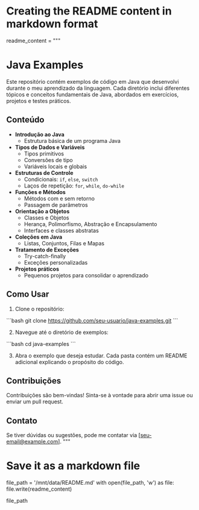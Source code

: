 # Creating the README content in markdown format

readme_content = """
# Java Examples

Este repositório contém exemplos de código em Java que desenvolvi durante o meu aprendizado da linguagem. Cada diretório inclui diferentes tópicos e conceitos fundamentais de Java, abordados em exercícios, projetos e testes práticos.

## Conteúdo

- **Introdução ao Java**
  - Estrutura básica de um programa Java
- **Tipos de Dados e Variáveis**
  - Tipos primitivos
  - Conversões de tipo
  - Variáveis locais e globais
- **Estruturas de Controle**
  - Condicionais: `if`, `else`, `switch`
  - Laços de repetição: `for`, `while`, `do-while`
- **Funções e Métodos**
  - Métodos com e sem retorno
  - Passagem de parâmetros
- **Orientação a Objetos**
  - Classes e Objetos
  - Herança, Polimorfismo, Abstração e Encapsulamento
  - Interfaces e classes abstratas
- **Coleções em Java**
  - Listas, Conjuntos, Filas e Mapas
- **Tratamento de Exceções**
  - Try-catch-finally
  - Exceções personalizadas
- **Projetos práticos**
  - Pequenos projetos para consolidar o aprendizado

## Como Usar

1. Clone o repositório:

\`\`\`bash
git clone https://github.com/seu-usuario/java-examples.git
\`\`\`

2. Navegue até o diretório de exemplos:

\`\`\`bash
cd java-examples
\`\`\`

3. Abra o exemplo que deseja estudar. Cada pasta contém um README adicional explicando o propósito do código.

## Contribuições

Contribuições são bem-vindas! Sinta-se à vontade para abrir uma issue ou enviar um pull request.

## Contato

Se tiver dúvidas ou sugestões, pode me contatar via [seu-email@example.com].
"""

# Save it as a markdown file
file_path = '/mnt/data/README.md'
with open(file_path, 'w') as file:
    file.write(readme_content)

file_path
